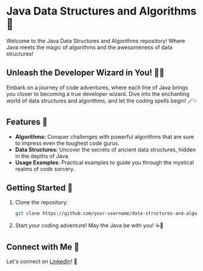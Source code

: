 # Java Data Structures and Algorithms 🚀

Welcome to the Java Data Structures and Algorithms repository! Where Java meets the magic of algorithms and the awesomeness of data structures!

## Unleash the Developer Wizard in You! 🧙‍♂️

Embark on a journey of code adventures, where each line of Java brings you closer to becoming a true developer wizard. Dive into the enchanting world of data structures and algorithms, and let the coding spells begin! 🪄✨

## Features 🌟

- **Algorithms:** Conquer challenges with powerful algorithms that are sure to impress even the toughest code gurus.
- **Data Structures:** Uncover the secrets of ancient data structures, hidden in the depths of Java.
- **Usage Examples:** Practical examples to guide you through the mystical realms of code sorcery.

## Getting Started 🚦

1. Clone the repository:

    ```bash
    git clone https://github.com/your-username/data-structures-and-algorithms-java.git
    ```

2. Start your coding adventure! May the Java be with you! ☕🚀

## Connect with Me 🤖

Let's connect on [LinkedIn](www.linkedin.com/in/rishikopan-sivalingarajah-338bb7216)! 🚀
